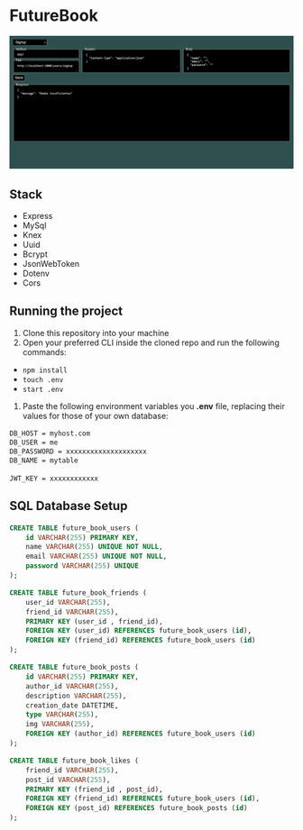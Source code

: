 # FutureBook

![](FutureBook.png)

## Stack

* Express
* MySql
* Knex
* Uuid
* Bcrypt
* JsonWebToken
* Dotenv
* Cors

## Running the project

1. Clone this repository into your machine
1. Open your preferred CLI inside the cloned repo and run the following commands:
* `npm install` 
* `touch .env`
* `start .env`
1. Paste the following environment variables you **.env** file, replacing their values for those of your own database:

```
DB_HOST = myhost.com
DB_USER = me
DB_PASSWORD = xxxxxxxxxxxxxxxxxxxx
DB_NAME = mytable

JWT_KEY = xxxxxxxxxxxx
```

## SQL Database Setup

```SQL
CREATE TABLE future_book_users (
    id VARCHAR(255) PRIMARY KEY,
    name VARCHAR(255) UNIQUE NOT NULL,
    email VARCHAR(255) UNIQUE NOT NULL,
    password VARCHAR(255) UNIQUE
);
```
```SQL
CREATE TABLE future_book_friends (
    user_id VARCHAR(255),
    friend_id VARCHAR(255),
    PRIMARY KEY (user_id , friend_id),
    FOREIGN KEY (user_id) REFERENCES future_book_users (id),
    FOREIGN KEY (friend_id) REFERENCES future_book_users (id)
);
```
```SQL
CREATE TABLE future_book_posts (
    id VARCHAR(255) PRIMARY KEY,
    author_id VARCHAR(255),
    description VARCHAR(255),
    creation_date DATETIME,
    type VARCHAR(255),
    img VARCHAR(255),
    FOREIGN KEY (author_id) REFERENCES future_book_users (id)
);
```
```SQL
CREATE TABLE future_book_likes (
    friend_id VARCHAR(255),
    post_id VARCHAR(255),
    PRIMARY KEY (friend_id , post_id),
    FOREIGN KEY (friend_id) REFERENCES future_book_users (id),
    FOREIGN KEY (post_id) REFERENCES future_book_posts (id)
);
```





